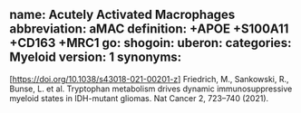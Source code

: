 name: Acutely Activated Macrophages
abbreviation: aMAC
definition: +APOE +S100A11 +CD163 +MRC1
go: 
shogoin: 
uberon: 
categories: Myeloid
version: 1 
synonyms:
---

[https://doi.org/10.1038/s43018-021-00201-z] Friedrich, M., Sankowski, R., Bunse, L. et al. Tryptophan metabolism drives dynamic immunosuppressive myeloid states in IDH-mutant gliomas. Nat Cancer 2, 723–740 (2021). 